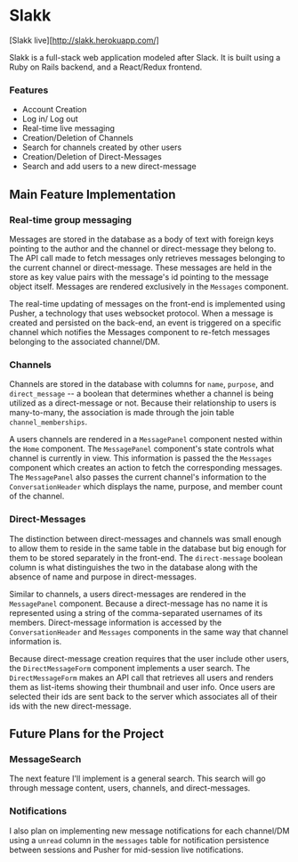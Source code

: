 # Slakk

[Slakk live][http://slakk.herokuapp.com/]


Slakk is a full-stack web application modeled after Slack.  It is built using a Ruby on Rails backend, and a React/Redux frontend.

### Features
  - Account Creation
  - Log in/ Log out
  - Real-time live messaging
  - Creation/Deletion of Channels
  - Search for channels created by other users
  - Creation/Deletion of Direct-Messages
  - Search and add users to a new direct-message

## Main Feature Implementation


### Real-time group messaging

  Messages are stored in the database as a body of text with foreign keys pointing to the author and the channel or direct-message they belong to. The API call made to fetch messages only retrieves messages belonging to the current channel or direct-message. These messages are held in the store as key value pairs with the message's id pointing to the message object itself. Messages are rendered exclusively in the `Messages` component.

  The real-time updating of messages on the front-end is implemented using Pusher, a technology that uses websocket protocol. When a message is created and persisted on the back-end, an event is triggered on a specific channel which notifies the Messages component to re-fetch messages belonging to the associated channel/DM.

### Channels

  Channels are stored in the database with columns for `name`, `purpose`, and `direct_message` -- a boolean that determines whether a channel is being utilized as a direct-message or not. Because their relationship to users is many-to-many, the association is made through the join table `channel_memberships`.

  A users channels are rendered in a `MessagePanel` component nested within the `Home` component. The `MessagePanel` component's state controls what channel is currently in view. This information is passed the the `Messages` component which creates an action to fetch the corresponding messages. The `MessagePanel` also passes the current channel's information to the `ConversationHeader` which displays the name, purpose, and member count of the channel.


### Direct-Messages

The distinction between direct-messages and channels was small enough to allow them to reside in the same table in the database but big enough for them to be stored separately in the front-end. The `direct-message` boolean column is what distinguishes the two in the database along with the absence of name and purpose in direct-messages.

Similar to channels, a users direct-messages are rendered in the `MessagePanel` component. Because a direct-message has no name it is represented using a string of the comma-separated usernames of its members. Direct-message information is accessed by the `ConversationHeader` and `Messages` components in the same way that channel information is.

Because direct-message creation requires that the user include other users, the `DirectMessageForm` component implements a user search. The `DirectMessageForm` makes an API call that retrieves all users and renders them as list-items showing their thumbnail and user info. Once users are selected their ids are sent back to the server which associates all of their ids with the new direct-message.


## Future Plans for the Project

### MessageSearch

The next feature I'll implement is a general search. This search will go through message content, users, channels, and direct-messages.  

### Notifications

I also plan on implementing new message notifications for each channel/DM using a `unread` column in the `messages` table for notification persistence between sessions and Pusher for mid-session live notifications.
